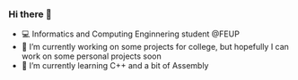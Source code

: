 ### Hi there 👋  

- 💻 Informatics and Computing Enginnering student @FEUP  
- 🔭 I’m currently working on some projects for college, but hopefully I can work on some personal projects soon  
- 🌱 I’m currently learning C++ and a bit of Assembly  


<!--


💻
- 🔭 I’m currently working on ...
- 🌱 I’m currently learning ...
- 👯 I’m looking to collaborate on ...
- 🤔 I’m looking for help with ...
- 💬 Ask me about ...
- 📫 How to reach me: ...
- 😄 Pronouns: ...
- ⚡ Fun fact: ...
-->
